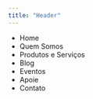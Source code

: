 ```yaml
---
title: "Header"
---
```


- Home
- Quem Somos
- Produtos e Serviços
- Blog
- Eventos
- Apoie
- Contato
